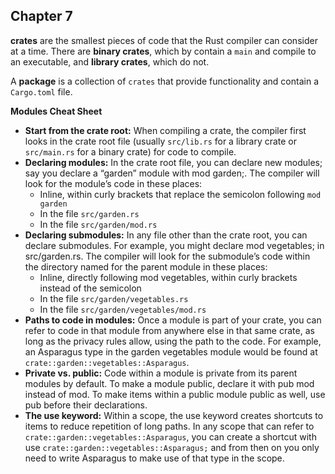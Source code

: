 ## Chapter 7

**crates** are the smallest pieces of code that the Rust compiler can consider at a time. There are **binary crates**, which by contain a `main` and compile to an executable, and **library crates**, which do not.

A **package** is a collection of `crates` that provide functionality and contain a `Cargo.toml` file.

**Modules Cheat Sheet**


- **Start from the crate root:** When compiling a crate, the compiler first looks in the crate root file (usually `src/lib.rs` for a library crate or `src/main.rs` for a binary crate) for code to compile.
- **Declaring modules:** In the crate root file, you can declare new modules; say you declare a “garden” module with mod garden;. The compiler will look for the module’s code in these places:
	- Inline, within curly brackets that replace the semicolon following `mod garden`
	- In the file `src/garden.rs`
	- In the file `src/garden/mod.rs`
- **Declaring submodules:** In any file other than the crate root, you can declare submodules. For example, you might declare mod vegetables; in src/garden.rs. The compiler will look for the submodule’s code within the directory named for the parent module in these places:
	- Inline, directly following mod vegetables, within curly brackets instead of the semicolon
	- In the file `src/garden/vegetables.rs`
	- In the file `src/garden/vegetables/mod.rs`
- **Paths to code in modules:** Once a module is part of your crate, you can refer to code in that module from anywhere else in that same crate, as long as the privacy rules allow, using the path to the code. For example, an Asparagus type in the garden vegetables module would be found at `crate::garden::vegetables::Asparagus`.
- **Private vs. public:** Code within a module is private from its parent modules by default. To make a module public, declare it with pub mod instead of mod. To make items within a public module public as well, use pub before their declarations.
- **The use keyword:** Within a scope, the use keyword creates shortcuts to items to reduce repetition of long paths. In any scope that can refer to `crate::garden::vegetables::Asparagus`, you can create a shortcut with use `crate::garden::vegetables::Asparagus;` and from then on you only need to write Asparagus to make use of that type in the scope.